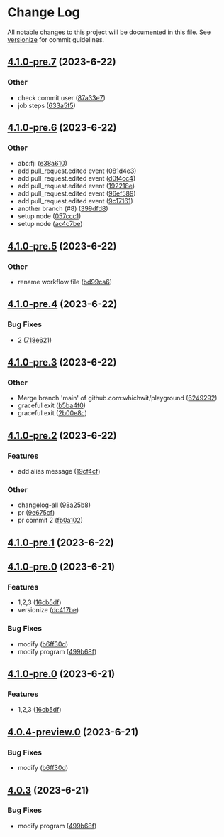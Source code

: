 # Change Log

All notable changes to this project will be documented in this file. See [versionize](https://github.com/versionize/versionize) for commit guidelines.

<a name="4.1.0-pre.7"></a>
## [4.1.0-pre.7](https://www.github.com/whichwit/playground/releases/tag/v4.1.0-pre.7) (2023-6-22)

### Other

* check commit user ([87a33e7](https://www.github.com/whichwit/playground/commit/87a33e79d9d897b76d6a30f2a5c6982f679e7bc4))
* job steps ([633a5f5](https://www.github.com/whichwit/playground/commit/633a5f5fa4ccc9ad7692d23808583bebb534cf4d))

<a name="4.1.0-pre.6"></a>
## [4.1.0-pre.6](https://www.github.com/whichwit/playground/releases/tag/v4.1.0-pre.6) (2023-6-22)

### Other

* abc:fji ([e38a610](https://www.github.com/whichwit/playground/commit/e38a6104a8f5d6c3f32d50c9f8d5d3c943d2123e))
* add pull_request.edited event ([081d4e3](https://www.github.com/whichwit/playground/commit/081d4e39ff929fc7ba3ff8294d8b49989b5afbc3))
* add pull_request.edited event ([d0f4cc4](https://www.github.com/whichwit/playground/commit/d0f4cc4ab33efed08ac1048820009dcf257369e6))
* add pull_request.edited event ([192218e](https://www.github.com/whichwit/playground/commit/192218ec65e5315646bff2c023a308ccf1677f96))
* add pull_request.edited event ([96ef589](https://www.github.com/whichwit/playground/commit/96ef5896643643e11667b11097fa0f54af19ebe9))
* add pull_request.edited event ([9c17161](https://www.github.com/whichwit/playground/commit/9c17161e266ddd89c35e5092ba19bf5c17ceae9c))
* another branch (#8) ([399dfd8](https://www.github.com/whichwit/playground/commit/399dfd8e77e665944fdf2fddd09320f6c9758089))
* setup node ([057ccc1](https://www.github.com/whichwit/playground/commit/057ccc13ec41a9d5babc4a1cb42caed4dfec5068))
* setup node ([ac4c7be](https://www.github.com/whichwit/playground/commit/ac4c7be1c8637bbce3cc79e27798855dcb538ffe))

<a name="4.1.0-pre.5"></a>
## [4.1.0-pre.5](https://www.github.com/whichwit/playground/releases/tag/v4.1.0-pre.5) (2023-6-22)

### Other

* rename workflow file ([bd99ca6](https://www.github.com/whichwit/playground/commit/bd99ca64448fb90448188f11317c6ae43ddb72ff))

<a name="4.1.0-pre.4"></a>
## [4.1.0-pre.4](https://www.github.com/whichwit/playground/releases/tag/v4.1.0-pre.4) (2023-6-22)

### Bug Fixes

* 2 ([718e621](https://www.github.com/whichwit/playground/commit/718e62107083d7fe7d0b31d68af491c68717e734))

<a name="4.1.0-pre.3"></a>
## [4.1.0-pre.3](https://www.github.com/whichwit/playground/releases/tag/v4.1.0-pre.3) (2023-6-22)

### Other

* Merge branch 'main' of github.com:whichwit/playground ([6249292](https://www.github.com/whichwit/playground/commit/6249292019e917f302c7aa29e67dd13930bbfd83))
* graceful exit ([b5ba4f0](https://www.github.com/whichwit/playground/commit/b5ba4f0737a3a4e437082b4e4b2f7c8081510c8b))
* graceful exit ([2b00e8c](https://www.github.com/whichwit/playground/commit/2b00e8c85d539048299909409cf1317c5bcddd1b))

<a name="4.1.0-pre.2"></a>
## [4.1.0-pre.2](https://www.github.com/whichwit/playground/releases/tag/v4.1.0-pre.2) (2023-6-22)

### Features

* add alias message ([19cf4cf](https://www.github.com/whichwit/playground/commit/19cf4cf2e9f8ccf2743112558f25dec0b1be4241))

### Other

* changelog-all ([98a25b8](https://www.github.com/whichwit/playground/commit/98a25b8c6239f7ddc88366f8974728e8607f8126))
* pr ([9e675cf](https://www.github.com/whichwit/playground/commit/9e675cf3a87424878830e1dd1b533ed3b33f6b8a))
* pr commit 2 ([fb0a102](https://www.github.com/whichwit/playground/commit/fb0a10293c4df586bbd180cb89dc3f85ac09a474))

<a name="4.1.0-pre.1"></a>
## [4.1.0-pre.1](https://www.github.com/whichwit/playground/releases/tag/v4.1.0-pre.1) (2023-6-22)

<a name="4.1.0-pre.0"></a>
## [4.1.0-pre.0](https://www.github.com/whichwit/playground/releases/tag/v4.1.0-pre.0) (2023-6-21)

### Features

* 1,2,3 ([16cb5df](https://www.github.com/whichwit/playground/commit/16cb5df7628cd8c9353ac5d8469e514b8c32ee7c))
* versionize ([dc417be](https://www.github.com/whichwit/playground/commit/dc417be1cb85302e608facda9f0bb4411915c91c))

### Bug Fixes

* modify ([b6ff30d](https://www.github.com/whichwit/playground/commit/b6ff30d2378eb267f170e12078621700c3437de8))
* modify program ([499b68f](https://www.github.com/whichwit/playground/commit/499b68f6eb1566c135d9c2c982d45a160704e39f))

<a name="4.1.0-pre.0"></a>
## [4.1.0-pre.0](https://www.github.com/whichwit/playground/releases/tag/v4.1.0-pre.0) (2023-6-21)

### Features

* 1,2,3 ([16cb5df](https://www.github.com/whichwit/playground/commit/16cb5df7628cd8c9353ac5d8469e514b8c32ee7c))

<a name="4.0.4-preview.0"></a>
## [4.0.4-preview.0](https://www.github.com/whichwit/playground/releases/tag/v4.0.4-preview.0) (2023-6-21)

### Bug Fixes

* modify ([b6ff30d](https://www.github.com/whichwit/playground/commit/b6ff30d2378eb267f170e12078621700c3437de8))

<a name="4.0.3"></a>
## [4.0.3](https://www.github.com/whichwit/playground/releases/tag/v4.0.3) (2023-6-21)

### Bug Fixes

* modify program ([499b68f](https://www.github.com/whichwit/playground/commit/499b68f6eb1566c135d9c2c982d45a160704e39f))

